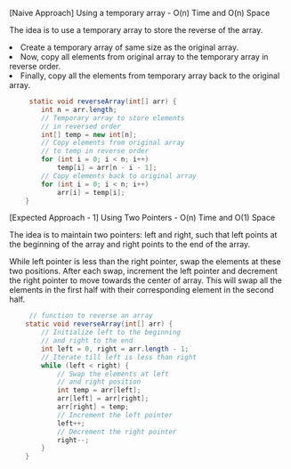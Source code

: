 <p>[Naive Approach] Using a temporary array - O(n) Time and O(n) Space

The idea is to use a temporary array to store the reverse of the array.
<li>Create a temporary array of same size as the original array.</li>
<li>Now, copy all elements from original array to the temporary array in reverse order.
</li>
<li>Finally, copy all the elements from temporary array back to the original array.</li> </p>

```java
     static void reverseArray(int[] arr) {
        int n = arr.length;
        // Temporary array to store elements
        // in reversed order
        int[] temp = new int[n];
        // Copy elements from original array
        // to temp in reverse order
        for (int i = 0; i < n; i++)
            temp[i] = arr[n - i - 1];
        // Copy elements back to original array
        for (int i = 0; i < n; i++)
            arr[i] = temp[i];
    }
```

<p>[Expected Approach - 1] Using Two Pointers - O(n) Time and O(1) Space

The idea is to maintain two pointers: left and right, such that left points at the beginning of the array and right points to the end of the array. 

While left pointer is less than the right pointer, swap the elements at these two positions. After each swap, increment the left pointer and decrement the right pointer to move towards the center of array. This will swap all the elements in the first half with their corresponding element in the second half.</p>

```java
     // function to reverse an array
    static void reverseArray(int[] arr) {
        // Initialize left to the beginning
        // and right to the end
        int left = 0, right = arr.length - 1;
        // Iterate till left is less than right
        while (left < right) {
            // Swap the elements at left
            // and right position
            int temp = arr[left];
            arr[left] = arr[right];
            arr[right] = temp;
            // Increment the left pointer
            left++;
            // Decrement the right pointer
            right--;
        }
    }

